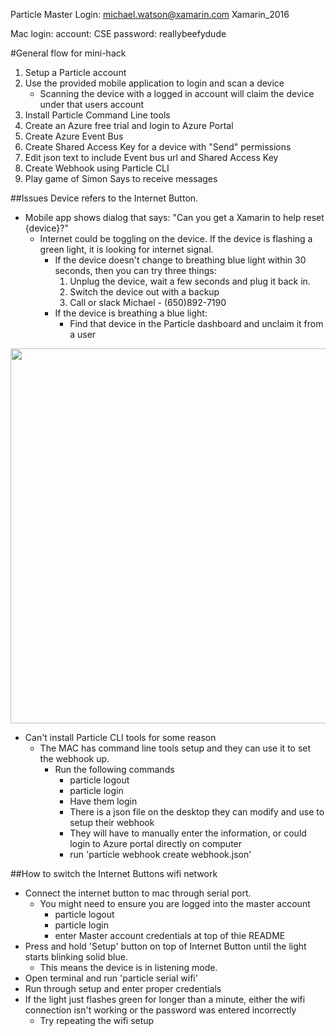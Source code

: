Particle Master Login:
michael.watson@xamarin.com
Xamarin_2016

Mac login:
account: CSE
password: reallybeefydude

#General flow for mini-hack
1. Setup a Particle account
2. Use the provided mobile application to login and scan a device
	* Scanning the device with a logged in account will claim the device under that users account
3. Install Particle Command Line tools
4. Create an Azure free trial and login to Azure Portal
5. Create Azure Event Bus
6. Create Shared Access Key for a device with "Send" permissions
7. Edit json text to include Event bus url and Shared Access Key
8. Create Webhook using Particle CLI
9. Play game of Simon Says to receive messages

##Issues
Device refers to the Internet Button.

* Mobile app shows dialog that says: "Can you get a Xamarin to help reset {device}?"
	* Internet could be toggling on the device. If the device is flashing a green light, it is looking for internet signal.
		* If the device doesn't change to breathing blue light within 30 seconds, then you can try three things:
			1. Unplug the device, wait a few seconds and plug it back in.
			2. Switch the device out with a backup
			3. Call or slack Michael - (650)892-7190
		* If the device is breathing a blue light:
			* Find that device in the Particle dashboard and unclaim it from a user
			
<img src="https://raw.githubusercontent.com/michael-watson/InternetButtonEvolve2016/master/images/unclaimDevice.png?token=AIPtRrjsy9I7-Qu62k9zNTv4ua1wUA6Vks5XJnsGwA%3D%3D" width="600"/>

* Can't install Particle CLI tools for some reason
	* The MAC has command line tools setup and they can use it to set the webhook up. 
		* Run the following commands
			* particle logout
			* particle login
			* Have them login
			* There is a json file on the desktop they can modify and use to setup their webhook
			* They will have to manually enter the information, or could login to Azure portal directly on computer
			* run 'particle webhook create webhook.json'

##How to switch the Internet Buttons wifi network
* Connect the internet button to mac through serial port.
	* You might need to ensure you are logged into the master account
		* particle logout
		* particle login
		* enter Master account credentials at top of thie README
* Press and hold 'Setup' button on top of Internet Button until the light starts blinking solid blue. 
	* This means the device is in listening mode.
* Open terminal and run 'particle serial wifi'
* Run through setup and enter proper credentials
* If the light just flashes green for longer than a minute, either the wifi connection isn't working or the password was entered incorrectly
	* Try repeating the wifi setup

			

